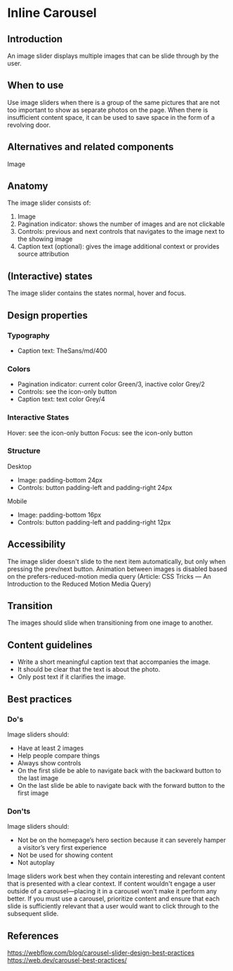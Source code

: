 # Inline Carousel

## Introduction

An image slider displays multiple images that can be slide through by the user.

## When to use

Use image sliders when there is a group of the same pictures that are not too important to show as separate photos on the page. When there is insufficient content space, it can be used to save space in the form of a revolving door.

## Alternatives and related components

Image

## Anatomy

The image slider consists of:

1. Image
2. Pagination indicator: shows the number of images and are not clickable
3. Controls: previous and next controls that navigates to the image next to the showing image
4. Caption text (optional): gives the image additional context or provides source attribution

## (Interactive) states

The image slider contains the states normal, hover and focus.

## Design properties

### Typography

- Caption text: TheSans/md/400

### Colors

- Pagination indicator: current color Green/3, inactive color Grey/2
- Controls: see the icon-only button
- Caption text: text color Grey/4

### Interactive States

Hover: see the icon-only button
Focus: see the icon-only button

### Structure

Desktop

- Image: padding-bottom 24px
- Controls: button padding-left and padding-right 24px

Mobile

- Image: padding-bottom 16px
- Controls: button padding-left and padding-right 12px

## Accessibility

The image slider doesn't slide to the next item automatically, but only when pressing the prev/next button.
Animation between images is disabled based on the prefers-reduced-motion media query (Article: CSS Tricks — An Introduction to the Reduced Motion Media Query)

## Transition

The images should slide when transitioning from one image to another.

## Content guidelines

- Write a short meaningful caption text that accompanies the image.
- It should be clear that the text is about the photo.
- Only post text if it clarifies the image.

## Best practices

### Do's

Image sliders should:

- Have at least 2 images
- Help people compare things
- Always show controls
- On the first slide be able to navigate back with the backward button to the last image
- On the last slide be able to navigate back with the forward button to the first image

### Don'ts

Image sliders should:

- Not be on the homepage’s hero section because it can severely hamper a visitor’s very first experience
- Not be used for showing content
- Not autoplay

Image sliders work best when they contain interesting and relevant content that is presented with a clear context. If content wouldn't engage a user outside of a carousel—placing it in a carousel won't make it perform any better. If you must use a carousel, prioritize content and ensure that each slide is sufficiently relevant that a user would want to click through to the subsequent slide.

## References

https://webflow.com/blog/carousel-slider-design-best-practices
https://web.dev/carousel-best-practices/
